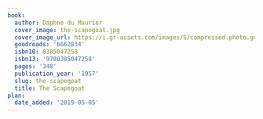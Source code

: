 ```yaml
---
book:
  author: Daphne du Maurier
  cover_image: the-scapegoat.jpg
  cover_image_url: https://i.gr-assets.com/images/S/compressed.photo.goodreads.com/books/1504718439l/6662834._SX98_.jpg
  goodreads: '6662834'
  isbn10: 0385047258
  isbn13: '9780385047258'
  pages: '348'
  publication_year: '1957'
  slug: the-scapegoat
  title: The Scapegoat
plan:
  date_added: '2019-05-05'
---
```

